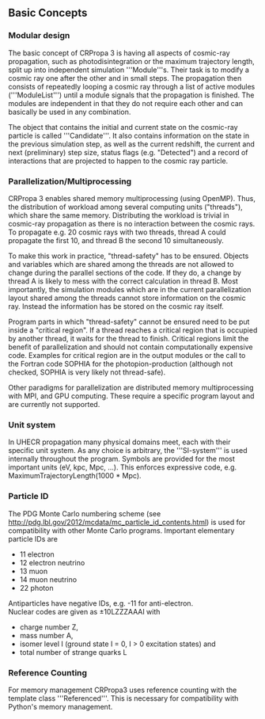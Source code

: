## Basic Concepts

### Modular design
The basic concept of CRPropa 3 is having all aspects of cosmic-ray propagation,
such as photodisintegration or the maximum trajectory length, split up into
independent simulation '''Module'''s. Their task is to modify a cosmic ray one
after the other and in small steps. The propagation then consists of repeatedly
looping a cosmic ray through a list of active modules ('''ModuleList''') until
a module signals that the propagation is finished. The modules are independent in 
that they do not require each other and can basically be used in any combination.

The object that contains the initial and current state on the cosmic-ray
particle is called '''Candidate'''. It also contains information on the state
in the previous simulation step, as well as the current redshift, the current
and next (preliminary) step size, status flags (e.g. "Detected") and a record
of interactions that are projected to happen to the cosmic ray particle.

### Parallelization/Multiprocessing
CRPropa 3 enables shared memory multiprocessing (using OpenMP). Thus, the
distribution of workload among several computing units ("threads"), which share
the same memory.
Distributing the workload is trivial in cosmic-ray propagation as there is no
interaction between the cosmic rays. To propagate e.g. 20 cosmic rays with two
threads, thread A could propagate the first 10, and thread B the second 10
simultaneously.

To make this work in practice, "thread-safety" has to be ensured. Objects and
variables which are shared among the threads are not allowed to change during
the parallel sections of the code. If they do, a change by thread A is likely
to mess with the correct calculation in thread B. Most importantly, the
simulation modules which are in the current parallelization layout shared among
the threads cannot store information on the cosmic ray. Instead the information
has be stored on the cosmic ray itself.

Program parts in which "thread-safety" cannot be ensured need to be put inside
a "critical region". If a thread reaches a critical region that is occupied by
another thread, it waits for the thread to finish. Critical regions limit the
benefit of parallelization and should not contain computationally expensive
code.
Examples for critical region are in the output modules or the call to the
Fortran code SOPHIA for the photopion-production (although not checked, SOPHIA
is very likely not thread-safe).

Other paradigms for parallelization are distributed memory multiprocessing with
MPI, and GPU computing. These require a specific program layout and are
currently not supported.

### Unit system
In UHECR propagation many physical domains meet, each with their specific unit
system. As any choice is arbitrary, the '''SI-system''' is used internally
throughout the program. Symbols are provided for the most important units (eV,
kpc, Mpc, ...). This enforces expressive code, e.g.
MaximumTrajectoryLength(1000 * Mpc).

### Particle ID
The PDG Monte Carlo numbering scheme (see
http://pdg.lbl.gov/2012/mcdata/mc_particle_id_contents.html) is used for
compatibility with other Monte Carlo programs.
Important elementary particle IDs are
* 11 electron
* 12 electron neutrino
* 13 muon
* 14 muon neutrino
* 22 photon

Antiparticles have negative IDs, e.g. -11 for anti-electron. <br>
Nuclear codes are given as ±10LZZZAAAI with
* charge number Z,
* mass number A,
* isomer level I (ground state I = 0, I > 0 excitation states) and
* total number of strange quarks L

### Reference Counting
For memory management CRPropa3 uses reference counting with the template class '''Referenced'''.
This is necessary for compatibility with Python's memory management.


